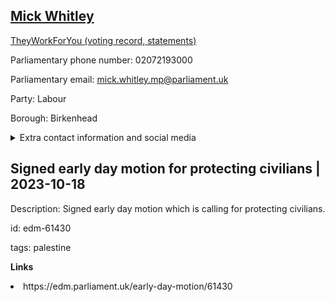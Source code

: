 ## <a href="https://members.parliament.uk/member/4755/contact">Mick Whitley</a>

<a href="https://www.theyworkforyou.com/mp/25798/mick_whitley/birkenhead">TheyWorkForYou (voting record, statements)</a> 

Parliamentary phone number: 02072193000 

Parliamentary email: mick.whitley.mp@parliament.uk 

Party: Labour 

Borough: Birkenhead 

<details><summary>Extra contact information and social media</summary> 
<li>Website:</li>
<li>Twitter:</li>
<li>Constituency office phone number: 01516505494</li>
<li>Constituency office email:</li>
<li>Facebook:</li>
<li>Instagram:</li>
<li>Youtube:</li>
<li>Linkedin:</li>
<li>Government department phone number:</li>
<li>Government department email:</li>
<li>Threads:</li>
<li>Party office phone number:</li>
<li>Party office email:</li>
<li>Tiktok:</li>
</details>

## Signed early day motion for protecting civilians | 2023-10-18

Description: Signed early day motion which is calling for protecting civilians. 
 
id: edm-61430 

tags: palestine 

**Links** 
 <li>https://edm.parliament.uk/early-day-motion/61430</li>
